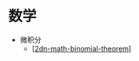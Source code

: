 # 数学

- 微积分
  - [[2dn-math-binomial-theorem]]


[//begin]: # "Autogenerated link references for markdown compatibility"
[2dn-math-binomial-theorem]: calculus/2dn-math-binomial-theorem.md "广义牛顿二项式展开"
[//end]: # "Autogenerated link references"